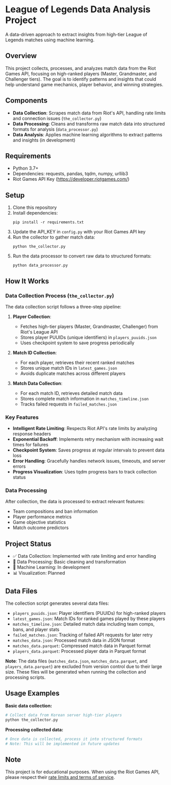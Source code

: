 # League of Legends Data Analysis Project

A data-driven approach to extract insights from high-tier League of Legends matches using machine learning.

## Overview

This project collects, processes, and analyzes match data from the Riot Games API, focusing on high-ranked players (Master, Grandmaster, and Challenger tiers). The goal is to identify patterns and insights that could help understand game mechanics, player behavior, and winning strategies.

## Components

- **Data Collection**: Scrapes match data from Riot's API, handling rate limits and connection issues (`the_collector.py`)
- **Data Processing**: Cleans and transforms raw match data into structured formats for analysis (`data_processor.py`)
- **Data Analysis**: Applies machine learning algorithms to extract patterns and insights (in development)

## Requirements

- Python 3.7+
- Dependencies: requests, pandas, tqdm, numpy, urllib3
- Riot Games API Key (https://developer.riotgames.com/)

## Setup

1. Clone this repository
2. Install dependencies:
   ```
   pip install -r requirements.txt
   ```
3. Update the API_KEY in `config.py` with your Riot Games API key
4. Run the collector to gather match data:
   ```
   python the_collector.py
   ```
5. Run the data processor to convert raw data to structured formats:
   ```
   python data_processor.py
   ```

## How It Works

### Data Collection Process (`the_collector.py`)

The data collection script follows a three-step pipeline:

1. **Player Collection**: 
   - Fetches high-tier players (Master, Grandmaster, Challenger) from Riot's League API
   - Stores player PUUIDs (unique identifiers) in `players_puuids.json`
   - Uses checkpoint system to save progress periodically

2. **Match ID Collection**:
   - For each player, retrieves their recent ranked matches
   - Stores unique match IDs in `latest_games.json`
   - Avoids duplicate matches across different players

3. **Match Data Collection**:
   - For each match ID, retrieves detailed match data
   - Stores complete match information in `matches_timeline.json`
   - Tracks failed requests in `failed_matches.json`

### Key Features

- **Intelligent Rate Limiting**: Respects Riot API's rate limits by analyzing response headers
- **Exponential Backoff**: Implements retry mechanism with increasing wait times for failures
- **Checkpoint System**: Saves progress at regular intervals to prevent data loss
- **Error Handling**: Gracefully handles network issues, timeouts, and server errors
- **Progress Visualization**: Uses tqdm progress bars to track collection status

### Data Processing

After collection, the data is processed to extract relevant features:
- Team compositions and ban information
- Player performance metrics
- Game objective statistics
- Match outcome predictors

## Project Status

- ✅ Data Collection: Implemented with rate limiting and error handling
- 🔄 Data Processing: Basic cleaning and transformation
- 🚧 Machine Learning: In development
- 📊 Visualization: Planned

## Data Files

The collection script generates several data files:
- `players_puuids.json`: Player identifiers (PUUIDs) for high-ranked players
- `latest_games.json`: Match IDs for ranked games played by these players
- `matches_timeline.json`: Detailed match data including team comps, bans, and player stats
- `failed_matches.json`: Tracking of failed API requests for later retry
- `matches_data.json`: Processed match data in JSON format
- `matches_data.parquet`: Compressed match data in Parquet format
- `players_data.parquet`: Processed player data in Parquet format

**Note**: The data files (`matches_data.json`, `matches_data.parquet`, and `players_data.parquet`) are excluded from version control due to their large size. These files will be generated when running the collection and processing scripts.

## Usage Examples

**Basic data collection:**
```python
# Collect data from Korean server high-tier players
python the_collector.py
```

**Processing collected data:**
```python
# Once data is collected, process it into structured formats
# Note: This will be implemented in future updates
```

## Note

This project is for educational purposes. When using the Riot Games API, please respect their [rate limits and terms of service](https://developer.riotgames.com/policies/general). 